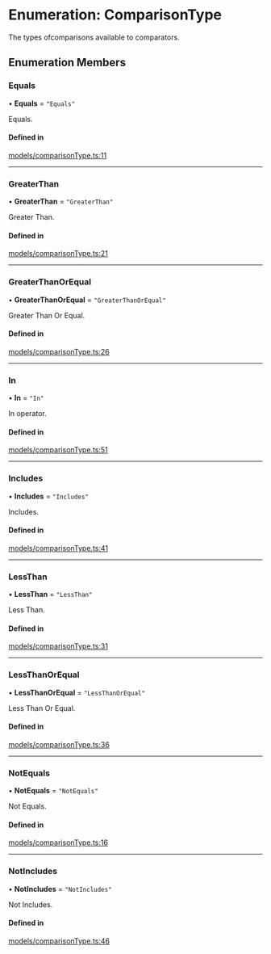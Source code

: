# Enumeration: ComparisonType

The types ofcomparisons available to comparators.

## Enumeration Members

### Equals

• **Equals** = `"Equals"`

Equals.

#### Defined in

[models/comparisonType.ts:11](https://github.com/gtscio/framework/blob/51767d6/packages/entity/src/models/comparisonType.ts#L11)

---

### GreaterThan

• **GreaterThan** = `"GreaterThan"`

Greater Than.

#### Defined in

[models/comparisonType.ts:21](https://github.com/gtscio/framework/blob/51767d6/packages/entity/src/models/comparisonType.ts#L21)

---

### GreaterThanOrEqual

• **GreaterThanOrEqual** = `"GreaterThanOrEqual"`

Greater Than Or Equal.

#### Defined in

[models/comparisonType.ts:26](https://github.com/gtscio/framework/blob/51767d6/packages/entity/src/models/comparisonType.ts#L26)

---

### In

• **In** = `"In"`

In operator.

#### Defined in

[models/comparisonType.ts:51](https://github.com/gtscio/framework/blob/51767d6/packages/entity/src/models/comparisonType.ts#L51)

---

### Includes

• **Includes** = `"Includes"`

Includes.

#### Defined in

[models/comparisonType.ts:41](https://github.com/gtscio/framework/blob/51767d6/packages/entity/src/models/comparisonType.ts#L41)

---

### LessThan

• **LessThan** = `"LessThan"`

Less Than.

#### Defined in

[models/comparisonType.ts:31](https://github.com/gtscio/framework/blob/51767d6/packages/entity/src/models/comparisonType.ts#L31)

---

### LessThanOrEqual

• **LessThanOrEqual** = `"LessThanOrEqual"`

Less Than Or Equal.

#### Defined in

[models/comparisonType.ts:36](https://github.com/gtscio/framework/blob/51767d6/packages/entity/src/models/comparisonType.ts#L36)

---

### NotEquals

• **NotEquals** = `"NotEquals"`

Not Equals.

#### Defined in

[models/comparisonType.ts:16](https://github.com/gtscio/framework/blob/51767d6/packages/entity/src/models/comparisonType.ts#L16)

---

### NotIncludes

• **NotIncludes** = `"NotIncludes"`

Not Includes.

#### Defined in

[models/comparisonType.ts:46](https://github.com/gtscio/framework/blob/51767d6/packages/entity/src/models/comparisonType.ts#L46)
